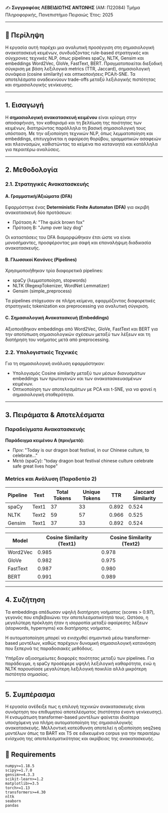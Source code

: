 ✍️ **Συγγραφέας**
**ΛΕΒΕΙΔΙΩΤΗΣ ΑΝΤΩΝΗΣ** (ΑΜ: Π22084)
Τμήμα Πληροφορικής, Πανεπιστήμιο Πειραιώς
Έτος: 2025

---

## 📌 Περίληψη

Η εργασία αυτή παρέχει μια αναλυτική προσέγγιση στη σημασιολογική ανακατασκευή κειμένων, συνδυάζοντας rule-based στρατηγικές και σύγχρονες τεχνικές NLP, όπως pipelines spaCy, NLTK, Gensim και embeddings Word2Vec, GloVe, FastText, BERT. Πραγματοποιείται διεξοδική σύγκριση με βάση λεξιλογικά metrics (TTR, Jaccard), σημασιολογική συνάφεια (cosine similarity) και οπτικοποιήσεις PCA/t-SNE. Τα αποτελέσματα αναδεικνύουν trade-offs μεταξύ λεξιλογικής πιστότητας και σημασιολογικής γενίκευσης.

---

## 1. Εισαγωγή

Η **σημασιολογική ανακατασκευή κειμένου** είναι κρίσιμη στην αποσαφήνιση, τον καθαρισμό και τη βελτίωση της ποιότητας των κειμένων, διατηρώντας παράλληλα τη βασική σημασιολογική τους υπόσταση. Με την αξιοποίηση τεχνικών NLP, όπως λεμματοποίηση και embeddings, επιτυγχάνεται η αφαίρεση θορύβου, γραμματικών ασαφειών και πλεονασμών, καθιστώντας τα κείμενα πιο κατανοητά και κατάλληλα για περαιτέρω αναλύσεις.

---

## 2. Μεθοδολογία

### 2.1. Στρατηγικές Ανακατασκευής

#### A. Γραμματική/Αξιώματα (DFA)

Εφαρμόστηκε ένας **Deterministic Finite Automaton (DFA)** για ακριβή ανακατασκευή δύο προτάσεων:

* Πρόταση Α: "The quick brown fox"
* Πρόταση Β: "Jump over lazy dog"

Οι καταστάσεις του DFA διαμορφώθηκαν έτσι ώστε να είναι μονοσήμαντες, προσφέροντας μια σαφή και επαναλήψιμη διαδικασία ανακατασκευής.

#### B. Γλωσσικοί Κανόνες (Pipelines)

Χρησιμοποιήθηκαν τρία διαφορετικά pipelines:

* spaCy (λεμματοποίηση, stopwords)
* NLTK (RegexpTokenizer, WordNet Lemmatizer)
* Gensim (simple\_preprocess)

Τα pipelines στόχευσαν σε πλήρη κείμενα, εφαρμόζοντας διαφορετικές στρατηγικές tokenization και preprocessing για αναλυτική σύγκριση.

#### C. Σημασιολογική Ανακατασκευή (Embeddings)

Αξιοποιήθηκαν embeddings από Word2Vec, GloVe, FastText και BERT για την αποτύπωση σημασιολογικών σχέσεων μεταξύ των λέξεων και τη διατήρηση του νοήματος μετά από preprocessing.

### 2.2. Υπολογιστικές Τεχνικές

Για τη σημασιολογική ανάλυση εφαρμόστηκαν:

* Υπολογισμός Cosine similarity μεταξύ των μέσων διανυσμάτων embeddings των πρωτογενών και των ανακατασκευασμένων κειμένων.
* Οπτικοποίηση των αποτελεσμάτων με PCA και t-SNE, για να φανεί η σημασιολογική σταθερότητα.

---

## 3. Πειράματα & Αποτελέσματα

### Παραδείγματα Ανακατασκευής

**Παράδειγμα κειμένου A (πριν/μετά):**

* Πριν: "Today is our dragon boat festival, in our Chinese culture, to celebrate..."
* Μετά (spaCy): "today dragon boat festival chinese culture celebrate safe great lives hope"

### Metrics και Ανάλυση (Παραδοτέο 2)

| Pipeline | Text  | Total Tokens | Unique Tokens | TTR   | Jaccard Similarity |
| -------- | ----- | ------------ | ------------- | ----- | ------------------ |
| spaCy    | Text1 | 37           | 33            | 0.892 | 0.524              |
| NLTK     | Text2 | 59           | 57            | 0.966 | 0.525              |
| Gensim   | Text1 | 37           | 33            | 0.892 | 0.524              |

| Model    | Cosine Similarity (Text1) | Cosine Similarity (Text2) |
| -------- | ------------------------- | ------------------------- |
| Word2Vec | 0.985                     | 0.978                     |
| GloVe    | 0.982                     | 0.975                     |
| FastText | 0.987                     | 0.980                     |
| BERT     | 0.991                     | 0.989                     |

---

## 4. Συζήτηση

Τα embeddings απέδωσαν υψηλή διατήρηση νοήματος (scores > 0.97), γεγονός που επιβεβαιώνει την αποτελεσματικότητά τους. Ωστόσο, η μεγαλύτερη πρόκληση ήταν η ισορροπία μεταξύ αφαίρεσης λέξεων (stopwords, hypernyms) και διατήρησης νοήματος.

Η αυτοματοποίηση μπορεί να ενισχυθεί σημαντικά μέσω transformer-based μοντέλων, καθώς παρέχουν δυναμική σημασιολογική κατανόηση που ξεπερνά τις παραδοσιακές μεθόδους.

Υπήρξαν αξιοσημείωτες διαφορές ποιότητας μεταξύ των pipelines. Για παράδειγμα, η spaCy προσέφερε υψηλή λεξιλογική καθαρότητα, ενώ η NLTK παρουσίασε μεγαλύτερη λεξιλογική ποικιλία αλλά μικρότερη πιστότητα σημασίας.

---

## 5. Συμπέρασμα

Η εργασία ανέδειξε πως η επιλογή τεχνικών ανακατασκευής είναι συνάρτηση του επιθυμητού αποτελέσματος (πιστότητα έναντι γενίκευσης). Η ενσωμάτωση transformer-based μοντέλων φαίνεται ιδιαίτερα υποσχόμενη για πλήρη αυτοματοποίηση της σημασιολογικής ανακατασκευής. Μελλοντική κατεύθυνση αποτελεί η αξιοποίηση seq2seq μοντέλων όπως τα BART και T5 σε ειδικευμένα corpus για την περαιτέρω ενίσχυση της αποτελεσματικότητας και ακρίβειας της ανακατασκευής.


## 📁 Requirements

```text
numpy>=1.18.5
scipy>=1.7.0
gensim>=4.3.3
scikit-learn>=1.2
matplotlib>=3.5
torch>=1.13
transformers>=4.30
nltk
seaborn
pandas
```

